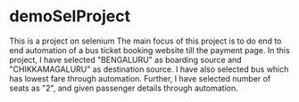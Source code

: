 # demoSelProject
This is a project on selenium
The main focus of this project is to do end to end automation of a bus ticket booking website till the payment page. In this project, I have selected "BENGALURU" as boarding source and "CHIKKAMAGALURU" as destination source. I have also selected bus which has lowest fare through automation. Further, I have selected number of seats as "2", and given passenger details through automation.
